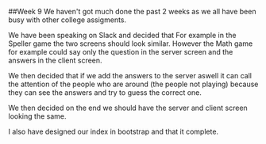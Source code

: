 
##Week 9 
We haven't got much done the past 2 weeks as we all have been busy with other college assigments. 

We have been speaking on Slack and decided that For example in the Speller game the two screens should look similar. However the Math game for example could say only the question in the server screen and the answers in the client screen.

We then decided that if we add the answers to the server aswell it can call the attention of the people who are around (the people not playing) because they can see the answers and try to guess the correct one.

We then decided on the end we should have the server and client screen looking the same.

I also have designed our index in bootstrap and that it complete.
